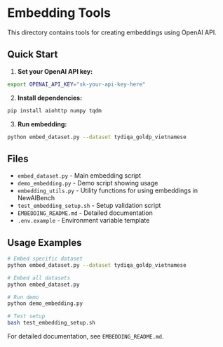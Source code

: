 # Embedding Tools

This directory contains tools for creating embeddings using OpenAI API.

## Quick Start

1. **Set your OpenAI API key:**
```bash
export OPENAI_API_KEY="sk-your-api-key-here"
```

2. **Install dependencies:**
```bash
pip install aiohttp numpy tqdm
```

3. **Run embedding:**
```bash
python embed_dataset.py --dataset tydiqa_goldp_vietnamese
```

## Files

- `embed_dataset.py` - Main embedding script
- `demo_embedding.py` - Demo script showing usage
- `embedding_utils.py` - Utility functions for using embeddings in NewAIBench
- `test_embedding_setup.sh` - Setup validation script
- `EMBEDDING_README.md` - Detailed documentation
- `.env.example` - Environment variable template

## Usage Examples

```bash
# Embed specific dataset
python embed_dataset.py --dataset tydiqa_goldp_vietnamese

# Embed all datasets
python embed_dataset.py

# Run demo
python demo_embedding.py

# Test setup
bash test_embedding_setup.sh
```

For detailed documentation, see `EMBEDDING_README.md`.

